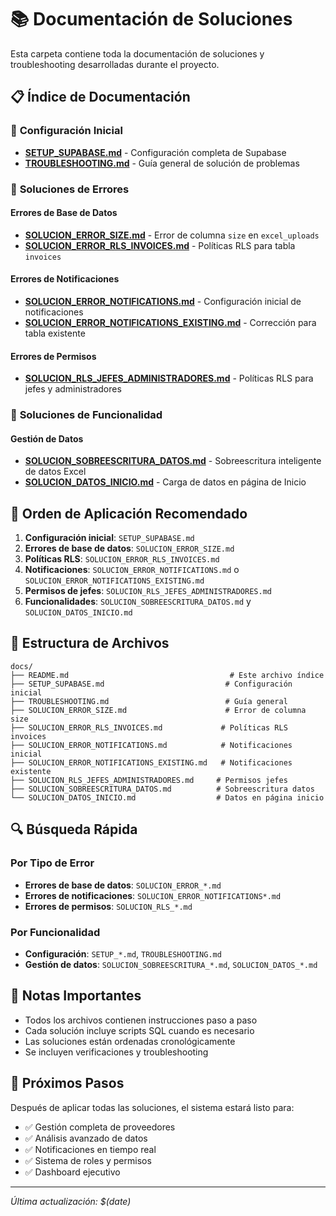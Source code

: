 # 📚 Documentación de Soluciones

Esta carpeta contiene toda la documentación de soluciones y troubleshooting desarrolladas durante el proyecto.

## 📋 Índice de Documentación

### 🔧 **Configuración Inicial**
- **[SETUP_SUPABASE.md](./SETUP_SUPABASE.md)** - Configuración completa de Supabase
- **[TROUBLESHOOTING.md](./TROUBLESHOOTING.md)** - Guía general de solución de problemas

### 🚨 **Soluciones de Errores**

#### **Errores de Base de Datos**
- **[SOLUCION_ERROR_SIZE.md](./SOLUCION_ERROR_SIZE.md)** - Error de columna `size` en `excel_uploads`
- **[SOLUCION_ERROR_RLS_INVOICES.md](./SOLUCION_ERROR_RLS_INVOICES.md)** - Políticas RLS para tabla `invoices`

#### **Errores de Notificaciones**
- **[SOLUCION_ERROR_NOTIFICATIONS.md](./SOLUCION_ERROR_NOTIFICATIONS.md)** - Configuración inicial de notificaciones
- **[SOLUCION_ERROR_NOTIFICATIONS_EXISTING.md](./SOLUCION_ERROR_NOTIFICATIONS_EXISTING.md)** - Corrección para tabla existente

#### **Errores de Permisos**
- **[SOLUCION_RLS_JEFES_ADMINISTRADORES.md](./SOLUCION_RLS_JEFES_ADMINISTRADORES.md)** - Políticas RLS para jefes y administradores

### 🔄 **Soluciones de Funcionalidad**

#### **Gestión de Datos**
- **[SOLUCION_SOBREESCRITURA_DATOS.md](./SOLUCION_SOBREESCRITURA_DATOS.md)** - Sobreescritura inteligente de datos Excel
- **[SOLUCION_DATOS_INICIO.md](./SOLUCION_DATOS_INICIO.md)** - Carga de datos en página de Inicio

## 🎯 **Orden de Aplicación Recomendado**

1. **Configuración inicial**: `SETUP_SUPABASE.md`
2. **Errores de base de datos**: `SOLUCION_ERROR_SIZE.md`
3. **Políticas RLS**: `SOLUCION_ERROR_RLS_INVOICES.md`
4. **Notificaciones**: `SOLUCION_ERROR_NOTIFICATIONS.md` o `SOLUCION_ERROR_NOTIFICATIONS_EXISTING.md`
5. **Permisos de jefes**: `SOLUCION_RLS_JEFES_ADMINISTRADORES.md`
6. **Funcionalidades**: `SOLUCION_SOBREESCRITURA_DATOS.md` y `SOLUCION_DATOS_INICIO.md`

## 📁 **Estructura de Archivos**

```
docs/
├── README.md                                    # Este archivo índice
├── SETUP_SUPABASE.md                           # Configuración inicial
├── TROUBLESHOOTING.md                          # Guía general
├── SOLUCION_ERROR_SIZE.md                      # Error de columna size
├── SOLUCION_ERROR_RLS_INVOICES.md             # Políticas RLS invoices
├── SOLUCION_ERROR_NOTIFICATIONS.md            # Notificaciones inicial
├── SOLUCION_ERROR_NOTIFICATIONS_EXISTING.md   # Notificaciones existente
├── SOLUCION_RLS_JEFES_ADMINISTRADORES.md     # Permisos jefes
├── SOLUCION_SOBREESCRITURA_DATOS.md          # Sobreescritura datos
└── SOLUCION_DATOS_INICIO.md                  # Datos en página inicio
```

## 🔍 **Búsqueda Rápida**

### **Por Tipo de Error**
- **Errores de base de datos**: `SOLUCION_ERROR_*.md`
- **Errores de notificaciones**: `SOLUCION_ERROR_NOTIFICATIONS*.md`
- **Errores de permisos**: `SOLUCION_RLS_*.md`

### **Por Funcionalidad**
- **Configuración**: `SETUP_*.md`, `TROUBLESHOOTING.md`
- **Gestión de datos**: `SOLUCION_SOBREESCRITURA_*.md`, `SOLUCION_DATOS_*.md`

## 📝 **Notas Importantes**

- Todos los archivos contienen instrucciones paso a paso
- Cada solución incluye scripts SQL cuando es necesario
- Las soluciones están ordenadas cronológicamente
- Se incluyen verificaciones y troubleshooting

## 🚀 **Próximos Pasos**

Después de aplicar todas las soluciones, el sistema estará listo para:
- ✅ Gestión completa de proveedores
- ✅ Análisis avanzado de datos
- ✅ Notificaciones en tiempo real
- ✅ Sistema de roles y permisos
- ✅ Dashboard ejecutivo

---

*Última actualización: $(date)* 